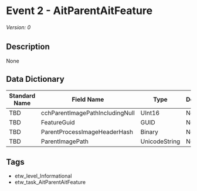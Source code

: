 # Event 2 - AitParentAitFeature
###### Version: 0

## Description
None

## Data Dictionary
|Standard Name|Field Name|Type|Description|Sample Value|
|---|---|---|---|---|
|TBD|cchParentImagePathIncludingNull|UInt16|None|`None`|
|TBD|FeatureGuid|GUID|None|`None`|
|TBD|ParentProcessImageHeaderHash|Binary|None|`None`|
|TBD|ParentImagePath|UnicodeString|None|`None`|

## Tags
* etw_level_Informational
* etw_task_AitParentAitFeature